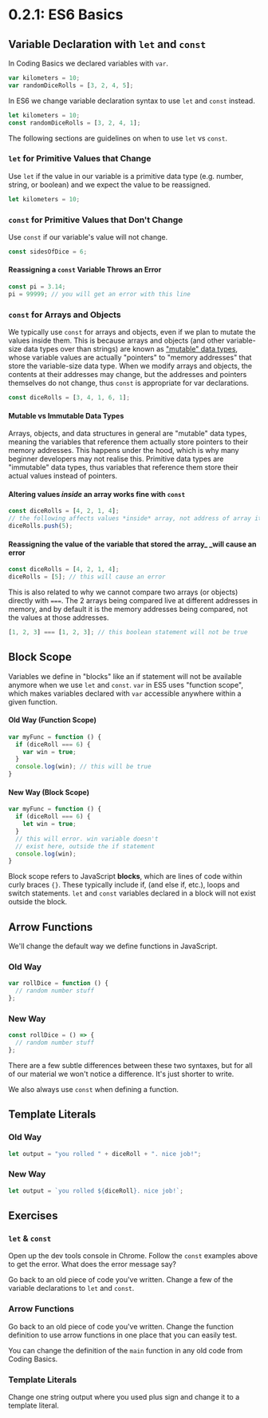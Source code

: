 # 0.2.1: ES6 Basics

## Variable Declaration with `let` and `const`

In Coding Basics we declared variables with `var`.

```javascript
var kilometers = 10;
var randomDiceRolls = [3, 2, 4, 5];
```

In ES6 we change variable declaration syntax to use `let` and `const` instead.

```javascript
let kilometers = 10;
const randomDiceRolls = [3, 2, 4, 1];
```

The following sections are guidelines on when to use `let` vs `const`.

### `let` for Primitive Values that Change

Use `let` if the value in our variable is a primitive data type (e.g. number, string, or boolean) and we expect the value to be reassigned.

```javascript
let kilometers = 10;
```

### `const` for Primitive Values that Don't Change

Use `const` if our variable's value will not change.

```javascript
const sidesOfDice = 6;
```

#### Reassigning a `const` Variable Throws an Error

```javascript
const pi = 3.14;
pi = 99999; // you will get an error with this line
```

### `const` for Arrays and Objects

We typically use `const` for arrays and objects, even if we plan to mutate the values inside them. This is because arrays and objects (and other variable-size data types over than strings) are known as ["mutable" data types](https://developer.mozilla.org/en-US/docs/Glossary/Mutable), whose variable values are actually "pointers" to "memory addresses" that store the variable-size data type. When we modify arrays and objects, the contents at their addresses may change, but the addresses and pointers themselves do not change, thus `const` is appropriate for var declarations.

```javascript
const diceRolls = [3, 4, 1, 6, 1];
```

#### Mutable vs Immutable Data Types

Arrays, objects, and data structures in general are "mutable" data types, meaning the variables that reference them actually store pointers to their memory addresses. This happens under the hood, which is why many beginner developers may not realise this. Primitive data types are "immutable" data types, thus variables that reference them store their actual values instead of pointers.

#### Altering values _inside_ an array works fine with `const`

```javascript
const diceRolls = [4, 2, 1, 4];
// the following affects values *inside* array, not address of array itself
diceRolls.push(5);
```

#### Reassigning the value of the variable that stored the array_ _will cause an error

```javascript
const diceRolls = [4, 2, 1, 4];
diceRolls = [5]; // this will cause an error
```

This is also related to why we cannot compare two arrays (or objects) directly with `===`. The 2 arrays being compared live at different addresses in memory, and by default it is the memory addresses being compared, not the values at those addresses.

```javascript
[1, 2, 3] === [1, 2, 3]; // this boolean statement will not be true
```

## Block Scope

Variables we define in "blocks" like an if statement will not be available anymore when we use `let` and `const`. `var` in ES5 uses "function scope", which makes variables declared with `var` accessible anywhere within a given function.

#### Old Way (Function Scope)

```javascript
var myFunc = function () {
  if (diceRoll === 6) {
    var win = true;
  }
  console.log(win); // this will be true
}
```

#### New Way (Block Scope)

```javascript
var myFunc = function () {
  if (diceRoll === 6) {
    let win = true;
  }
  // this will error. win variable doesn't
  // exist here, outside the if statement
  console.log(win);
}
```

Block scope refers to JavaScript **blocks**, which are lines of code within curly braces `{}`. These typically include if, (and else if, etc.), loops and switch statements. `let` and `const` variables declared in a block will not exist outside the block.

## Arrow Functions

We'll change the default way we define functions in JavaScript.

### Old Way

```javascript
var rollDice = function () {
  // random number stuff
};
```

### New Way

```javascript
const rollDice = () => {
  // random number stuff
};
```

There are a few subtle differences between these two syntaxes, but for all of our material we won't notice a difference. It's just shorter to write.

We also always use `const` when defining a function.

## Template Literals

### Old Way

```javascript
let output = "you rolled " + diceRoll + ". nice job!";
```

### New Way

```javascript
let output = `you rolled ${diceRoll}. nice job!`;
```

## Exercises

### `let` & `const`

Open up the dev tools console in Chrome. Follow the `const` examples above to get the error. What does the error message say?

Go back to an old piece of code you've written. Change a few of the variable declarations to `let` and `const`.

### Arrow Functions

Go back to an old piece of code you've written. Change the function definition to use arrow functions in one place that you can easily test.

You can change the definition of the `main` function in any old code from Coding Basics.

### Template Literals

Change one string output where you used plus sign and change it to a template literal.
